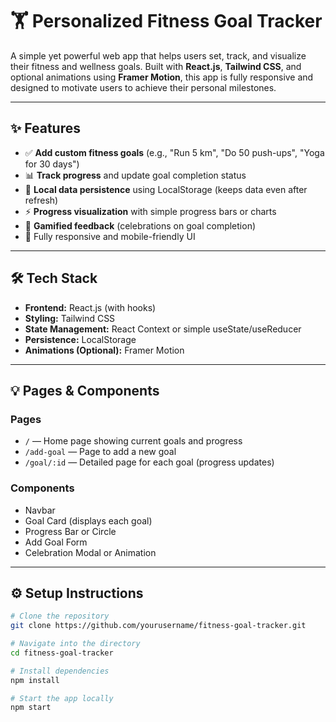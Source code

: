 # 🏋️ Personalized Fitness Goal Tracker

A simple yet powerful web app that helps users set, track, and visualize their fitness and wellness goals. Built with **React.js**, **Tailwind CSS**, and optional animations using **Framer Motion**, this app is fully responsive and designed to motivate users to achieve their personal milestones.

---

## ✨ Features

- ✅ **Add custom fitness goals** (e.g., "Run 5 km", "Do 50 push-ups", "Yoga for 30 days")
- 📊 **Track progress** and update goal completion status
- 💾 **Local data persistence** using LocalStorage (keeps data even after refresh)
- ⚡ **Progress visualization** with simple progress bars or charts
- 🎉 **Gamified feedback** (celebrations on goal completion)
- 📱 Fully responsive and mobile-friendly UI

---

## 🛠️ Tech Stack

- **Frontend:** React.js (with hooks)
- **Styling:** Tailwind CSS
- **State Management:** React Context or simple useState/useReducer
- **Persistence:** LocalStorage
- **Animations (Optional):** Framer Motion

---

## 💡 Pages & Components

### Pages

- `/` — Home page showing current goals and progress
- `/add-goal` — Page to add a new goal
- `/goal/:id` — Detailed page for each goal (progress updates)

### Components

- Navbar
- Goal Card (displays each goal)
- Progress Bar or Circle
- Add Goal Form
- Celebration Modal or Animation

---

## ⚙️ Setup Instructions

```bash
# Clone the repository
git clone https://github.com/yourusername/fitness-goal-tracker.git

# Navigate into the directory
cd fitness-goal-tracker

# Install dependencies
npm install

# Start the app locally
npm start

